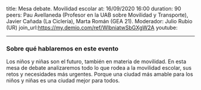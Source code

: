 title: Mesa debate. Movilidad escolar
at: 16/09/2020 16:00
duration: 90
peers:  Pau Avellaneda (Profesor en la UAB sobre Movilidad y Transporte), Javier Cañada (La Ciclería), Marta Román (GEA 21). Moderador: Julio Rubio (UR)
join_url:https://my.demio.com/ref/WlbniatwSbGXgW2A
youtube: 

----
### Sobre qué hablaremos en este evento

Los niños y niñas son el futuro, también en materia de movilidad. En esta mesa de debate analizaremos todo lo que rodea a la movilidad escolar, sus retos y necesidades más urgentes. Porque una ciudad más amable para los niños y niñas es una ciudad mejor para todos. 
